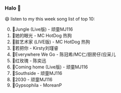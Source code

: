 

### Halo 👋

😄 listen to my this week song list of top 10:

0. 🌈Jungle (Live版) - 顽童MJ116
1. 🌈她的眼光 - MC HotDog 热狗
2. 🌈脏艺术家 (LIVE版) - MC HotDog 热狗
3. 🌈若把你 - Kirsty刘瑾睿
4. 🌈Everywhere We Go - 陈冠希/MC仁/厨房仔/应采儿
5. 🌈红玫瑰 - 陈奕迅
6. 🌈Coming home (Live版) - 顽童MJ116
7. 🌈Southside - 顽童MJ116
8. 🌈2030 - 顽童MJ116
9. 🌈Gypsophila - MoreanP

